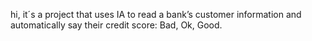 hi, it´s a project that uses IA to read a bank’s customer information and automatically say their credit score: Bad, Ok, Good.
